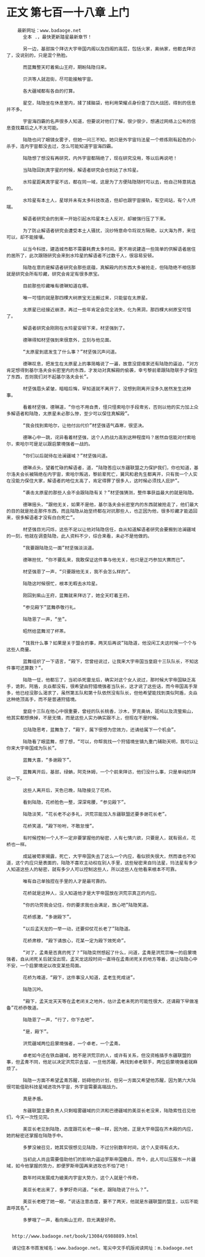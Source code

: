 # 正文 第七百一十八章 上门
        最新网址：www.badaoge.net
          全本 .，最快更新踏星最新章节！
      
          另一边，基部挨个拜访大宇帝国内阁以及四阁的高层，包括火家，奥纳家，他都去拜访了，没说别的，只是混个熟脸。
      
          而蓝舞整天盯着紫山王府，期盼陆隐归来。
      
          贝洪等人就逛街，尽可能接触宇宙。
      
          各大疆域都有各自的打算。
      
          星空，陆隐坐在休息室内，揉了揉脑袋，他利用荣耀点身份查了四大战团，得到的信息并不多。
      
          宇宙海四霸的名声很多人知道，但要说对他们了解，很少很少，想通过网络上公布的信息查找幕后之人不太可能。
      
          陆隐也问了眼镜女雾子，但她一问三不知，她只是外宇宙玛法星一个修炼刚有起色的小杀手，连内宇宙都没去过，怎么可能知道宇宙海四霸。
      
          陆隐想了想没有再研究，内外宇宙都隔绝了，现在研究没用，等以后再说吧！
      
          当陆隐回到真宇星的时候，解语者研究会也到达了水玲星。
      
          水玲星距离真宇星不远，都在同一域，这是为了方便陆隐随时可以去，他自己特意挑选的。
      
          水玲星有本土人，星球并未有太多科技改造，但却也跟宇宙接轨，有空间站，有个人终端。
      
          解语者研究会的到来一开始引起水玲星本土人反对，却被强行压了下来。
      
          为了防止解语者研究会遭受本土人骚扰，浣纱特意命令将双方隔绝，以大海为界，来往可以，却不能接壤。
      
          以当今科技，建造城市都不需要耗费太多时间，更不用说建造一些简单的供解语者居住的居所了，此次跟随研究会来到水玲星的解语者不过数千人，很容易安顿。
      
          陆隐在意的是解语者研究会那些底蕴，真解殿内的东西大多被抢走，但陆隐绝不相信那就是研究会所有珍藏，研究会肯定有很多原宝。
      
          目前那些珍藏唯有德琳知道在哪。
      
          唯一可惜的就是那四棵大树原宝无法搬过来，只能留在太原星。
      
          太原星已经接近崩溃，再过一些年肯定会完全消失，化为黑洞，那四棵大树原宝可惜了。
      
          解语者研究会刚刚在水玲星安顿下来，材坚强到了。
      
          德琳得知材坚强到来很意外，立刻与他见面。
      
          “太原星到底发生了什么事？”材坚强沉声问道。
      
          德琳叹息，把发生在太原星上的事简略说了一遍，故意没提维家还有陆隐的逼迫，“对方肯定想得到基尔洛夫会长密室内的东西，才发动对真解殿的偷袭，幸亏黎前辈跟陆隐联手才保住了东西，否则我们对不起基尔洛夫会长”。
      
          材坚强眉头紧皱，暗暗后悔，早知道就不离开了，没想到刚离开没多久居然发生这种事。
      
          看着材坚强，德琳道，“你也不用自责，怪只怪索哈尔手段卑劣，否则以他的实力加上众多解语者和陆隐，太原星未必那么惨，至少可以保住真解殿”。
      
          “我会找到索哈尔，让他付出代价”材坚强语气森寒，很坚决。
      
          德琳心中一跳，诧异看着材坚强，这个人的战力高到这种程度吗？居然自信能对付索哈尔，索哈尔可是足以跟启蒙境强者一战的。
      
          “你们以后就待在沧澜疆域？”材坚强问道。
      
          德琳点头，望着忙碌的解语者，道，“陆隐答应以东疆联盟之力保护我们，你也知道，基尔洛夫会长被隔绝在内宇宙，索哈尔叛逃，黎前辈死亡，翼风和君先生都离开，只有我一个人实在没能力保住大家，解语者的地位太高了，肯定得罪了很多人，这时候必须找人庇护”。
      
          “袭击太原星的那些人会不会跟陆隐有关？”材坚强猜测，整件事获益最大的就是陆隐。
      
          德琳摇头，“跟他无关，如果不是他，基尔洛夫会长密室内的东西就被抢走了，他们最大的目的就是抢走那件东西，而且陆隐从始至终都在对抗那些人，也正因为他，很多珍藏才能追回来，很多解语者才没有白白死亡”。
      
          材坚强目光闪烁，这些不足以让他对陆隐信任，自从知道解语者研究会要搬到沧澜疆域的一刻，他就在调查陆隐，此人资料不少，综合来看，未必不是他做的。
      
          “我要跟陆隐见一面”材坚强淡淡道。
      
          德琳担忧，“你不要乱来，我敢保证这件事与他无关，他只是正巧参加大赛而已”。
      
          材坚强恩了一声，“只要跟他无关，我不会怎么样的”。
      
          陆隐这时候很忙，根本无暇去水玲星。
      
          刚回到紫山王府，蓝舞就来拜访了，她全天盯着王府。
      
          “参见殿下”蓝舞恭敬行礼。
      
          陆隐恩了一声，“坐”。
      
          昭然给蓝舞沏了杯茶。
      
          “找我什么事？如果是关于盟会的事，两天后再说”陆隐道，他没闲工夫这时候一个个与这些人商量。
      
          蓝舞组织了一下语言，“殿下，您曾经说过，让我来大宇帝国当皇庭十三队队长，不知这件事可还算数？”。
      
          陆隐一怔，他都忘了，当初杀死雷龙后，确实对这个女人说过，那时候大宇帝国缺乏高手，诡刺，阿盾，炎焱都没有，很希望由狩猎境强者当队长，这才说了这些话，而今帝国高手渐多，他已经没那么渴求了，虽然第五队和第十队依然没有队长，但他希望能找到类似阿盾，炎焱这种绝顶高手，而不是普通狩猎境。
      
          皇庭十三队在他心中很重要，曾经的队长桃香，沙木，罗克奥纳，斑鸠以及流萤紫山，他其实都想换掉，不是无情，而是这些人实力确实跟不上，但现在不是时候。
      
          见陆隐思考，蓝舞急了，“殿下，属下很想为您效力，还请给属下一个机会”。
      
          陆隐看了眼蓝舞，想了想，“可以，你帮我找一个狩猎境坐镇九重门辅助天明，我可以让你来大宇帝国成为队长”。
      
          蓝舞大喜，“多谢殿下”。
      
          蓝舞离开后，基部，绿蚺，阿克休姆，一个个前来拜访，他们没什么事，只是单纯的拜访一下。
      
          这些人离开后，天色已晚，陆隐接见了花桥。
      
          看到陆隐，花桥脸色一整，深深弯腰，“参见殿下”。
      
          陆隐淡笑，“花长老不必多礼，洪荒宗能加入东疆联盟还要多谢花长老”。
      
          花桥笑道，“殿下吩咐，不敢怠慢”。
      
          有时候控制一个人不一定非要掌握他的秘密，人有七情六欲，只要是人，就有弱点，花桥也一样。
      
          成延被荀家揭露，死亡，大宇帝国失去了这么一个内应，看似损失很大，然而谁也不知道，这个内应只是表面的，陆隐不喜欢主动权在别人手里，这些秘密来自玛法星，玛法星有多少人知道这些人的秘密，就有多少人可以控制这些人，所以这些人在他看来根本不可靠。
      
          唯有自己单独捏在手里的人才是最可靠的。
      
          花桥就是这种人，没人知道他才是大宇帝国放在洪荒宗真正的内应。
      
          “你的功劳我会记住，你的要求我也会满足，放心吧”陆隐笑道。
      
          花桥感激，“多谢殿下”。
      
          “以后孟天龙的一举一动，还要仰仗花长老了”陆隐道。
      
          花桥肃穆，“殿下请放心，花某一定为殿下效死命”。
      
          “对了，孟青是否真的死了？”陆隐突然想起了什么，问道，孟青是洪荒宗唯一的启蒙境强者，自从闭死关后就没出现，孟天龙这段时间一直待在孟青闭死关的地方等着，这让陆隐心中不安，一个启蒙境足以改变某些局面。
      
          花桥为难道，“殿下，这件事没人知道，孟老生死成谜”。
      
          陆隐沉吟。
      
          “殿下，孟天龙天天等在孟老闭关之地外，估计孟老未死的可能性很大，还请殿下早做准备”花桥恭敬道。
      
          陆隐恩了一声，“行了，你下去吧”。
      
          “是，殿下”。
      
          洪荒疆域两位启蒙境强者，一个卓老，一个孟青。
      
          卓老如今还在铁血疆域，她不是洪荒宗的人，或许有关系，但没资格插手东疆联盟的事，但孟青不同，他足以决定洪荒宗去留，一旦他苏醒，再找到卓老联手，两位启蒙境强者就麻烦了。
      
          陆隐一方面不希望孟青苏醒，妨碍他的计划，但另一方面又希望他苏醒，因为第六大陆很可能借助科技星域进攻外宇宙，外宇宙需要高端战力。
      
          真是矛盾。
      
          东疆联盟主要负责人只剩暗雾疆域的贝洪和巴德疆域的美亚长老没来，陆隐索性召见他们，今天一次性见完。
      
          美亚长老见到陆隐，态度跟花长老一模一样，因为她，正是大宇帝国在齐木殿的内应，她的秘密还掌握在陆隐手中。
      
          多萝没被召见，她其实很想见见陆隐，不过分别数年时间，这个人变得有点大。
      
          当初此人尚且需要借助他们的影响力逼迫罗斯帝国撤兵，而今，此人可以压服东一片疆域，如今他掌握的势力，即便罗斯帝国再来进攻也不怕了吧！
      
          数年时间发展成为媲美内宇宙大势力，这个人就是个传奇。
      
          美亚长老出来了，多萝好奇问道，“长老，跟陆隐说了什么？”。
      
          美亚长老瞪了她一眼，“说话注意态度，要不了两天，他就是东疆联盟的盟主，以后不能直呼其名”。
      
          多萝哦了一声，看向紫山王府，目光满是好奇。
      
      
      http://www.badaoge.net/book/13084/6988889.html
      
      请记住本书首发域名：www.badaoge.net。笔尖中文手机版阅读网址：m.badaoge.net